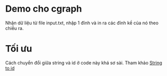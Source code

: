 # Demo cho cgraph
Nhận dữ liệu từ file input.txt, nhập 1 đỉnh và in ra các đỉnh kề của nó theo chiều ra.
# Tối ưu
Cách chuyển đổi giữa string và id ở code này khá sơ sài. Tham khảo [String to id](https://github.com/monleak/Demo-cgen-StringToId.git)
